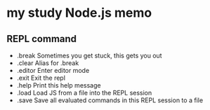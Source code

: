 # my study Node.js memo

## REPL command

* .break    Sometimes you get stuck, this gets you out
* .clear    Alias for .break
* .editor   Enter editor mode
* .exit     Exit the repl
* .help     Print this help message
* .load     Load JS from a file into the REPL session
* .save     Save all evaluated commands in this REPL session to a file

